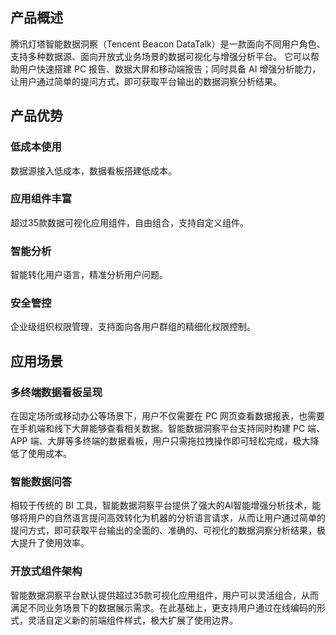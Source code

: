 ## 产品概述
腾讯灯塔智能数据洞察（Tencent Beacon DataTalk）是一款面向不同用户角色、支持多种数据源、面向开放式业务场景的数据可视化与增强分析平台。
它可以帮助用户快速搭建 PC 报告、数据大屏和移动端报告；同时具备 AI 增强分析能力，让用户通过简单的提问方式，即可获取平台输出的数据洞察分析结果。

## 产品优势
### 低成本使用
数据源接入低成本，数据看板搭建低成本。
### 应用组件丰富
超过35款数据可视化应用组件，自由组合，支持自定义组件。
### 智能分析
智能转化用户语言，精准分析用户问题。
### 安全管控
企业级组织权限管理，支持面向各用户群组的精细化权限控制。

## 应用场景
### 多终端数据看板呈现
在固定场所或移动办公等场景下，用户不仅需要在 PC 网页查看数据报表，也需要在手机端和线下大屏能够查看相关数据。智能数据洞察平台支持同时构建 PC 端、APP 端、大屏等多终端的数据看板，用户只需拖拉拽操作即可轻松完成，极大降低了使用成本。
### 智能数据问答
相较于传统的 BI 工具，智能数据洞察平台提供了强大的AI智能增强分析技术，能够将用户的自然语言提问高效转化为机器的分析语言请求，从而让用户通过简单的提问方式，即可获取平台输出的全面的、准确的、可视化的数据洞察分析结果，极大提升了使用效率。
### 开放式组件架构
智能数据洞察平台默认提供超过35款可视化应用组件，用户可以灵活组合，从而满足不同业务场景下的数据展示需求。在此基础上，更支持用户通过在线编码的形式，灵活自定义新的前端组件样式，极大扩展了使用边界。
